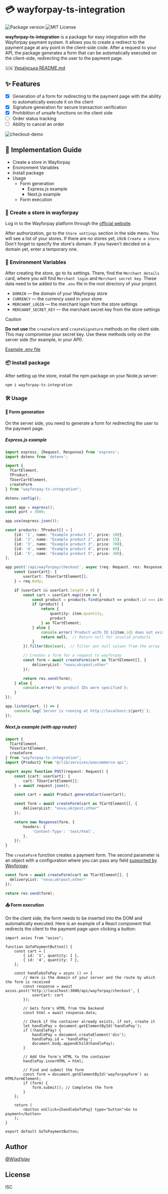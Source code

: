 # 💳 wayforpay-ts-integration

![Package version](https://img.shields.io/npm/v/wayforpay-ts-integration)
![MIT License](https://img.shields.io/badge/license-ISC-green.svg)

**wayforpay-ts-integration** is a package for easy integration with the Wayforpay payment system. It allows you to create a redirect to the payment page at any point in the client-side code. After a request to your API, the package generates a form that can be automatically executed on the client-side, redirecting the user to the payment page.

🇺🇦 [Українська README.md](/README-UK.md)

## ✨ Features

- [X] Generation of a form for redirecting to the payment page with the ability to automatically execute it on the client
- [X] Signature generation for secure transaction verification
- [X] Prohibition of unsafe functions on the client side
- [ ] Order status tracking
- [ ] Ability to cancel an order

![checkout-demo](https://github.com/user-attachments/assets/5ceb9ac8-dcf5-4413-8ad8-9a6ffa1356dc)

## 🚀 Implementation Guide

- Create a store in Wayforpay
- Environment Variables
- Install package
- Usage
  - Form generation
    - Express.js example
    - Next.js example
  - Form execution

### 🏪 Create a store in wayforpay

Log in to the Wayforpay platform through the [official website](https://m.wayforpay.com/account/site/login).

After authorization, go to the `Store settings` section in the side menu. You will see a list of your stores. If there are no stores yet, click `Create a store`. Don't forget to specify the store's domain. If you haven't decided on a domain yet, enter a temporary one.

### 🔑 Environment Variables

After creating the store, go to its settings. There, find the `Merchant details` card, where you will find `Merchant login` and `Merchant secret key`. These data need to be added to the `.env` file in the root directory of your project.

- `DOMAIN` — the domain of your Wayforpay store
- `CURRENCY` — the currency used in your store
- `MERCHANT_LOGIN` — the merchant login from the store settings
- `MERCHANT_SECRET_KEY` — the merchant secret key from the store settings

> [!CAUTION]
> **Do not use** the `createForm` and `createSignature` methods on the client side. This may compromise your secret key. Use these methods only on the server side (for example, in your API).

[Example .env file](https://github.com/Wlad1slav/wayforpay-ts-integration/blob/main/packages/backend/.env.example)

### 📦 Install package

After setting up the store, install the npm package on your Node.js server:

```bash
npm i wayforpay-ts-integration
```
### 🛠 Usage

#### 📝 Form generation

On the server side, you need to generate a form for redirecting the user to the payment page.

##### Express.js example
```typescript
import express, {Request, Response} from 'express';
import dotenv from 'dotenv';

import {
  TCartElement,
  TProduct,
  TUserCartElement,
  createForm
} from "wayforpay-ts-integration";

dotenv.config();

const app = express();
const port = 3000;

app.use(express.json());

const products: TProduct[] = [
    {id: '1', name: "Example product 1", price: 100},
    {id: '2', name: "Example product 2", price: 15},
    {id: '3', name: "Example product 3", price: 700},
    {id: '4', name: "Example product 4", price: 80},
    {id: '5', name: "Example product 5", price: 300},
];

app.post('/api/wayforpay/checkout', async (req: Request, res: Response) => {
    const {userCart}: {
        userCart: TUserCartElement[];
    } = req.body;

    if (userCart && userCart.length > 0) {
        const cart = userCart.map(item => {
            const product = products.find(product => product.id === item.id);
            if (product) {
                return {
                    quantity: item.quantity,
                    product
                } as TCartElement;
            } else {
                console.error(`Product with ID ${item.id} does not exist`);
                return null;  // Return null for invalid products
            }
        }).filter(Boolean);  // Filter out null values from the array

        // Creates a form for a request to wayforpay
        const form = await createForm(cart as TCartElement[], {
            deliveryList: "nova;ukrpost;other"
        });

        return res.send(form);
    } else {
        console.error('No product IDs were specified');
    }
});

app.listen(port, () => {
    console.log(`Server is running at http://localhost:${port}`);
});
```

##### Next.js example (with app router)
```typescript
import {
  TCartElement,
  TUserCartElement,
  createForm
} from "wayforpay-ts-integration";
import {Product} from "@/lib/services/woocommerce-api";

export async function POST(request: Request) {
    const {cart: userCart}: {
        cart: TUserCartElement[];
    } = await request.json();

    const cart = await Product.generateCart(userCart);

    const form = await createForm(cart as TCartElement[], {
        deliveryList: "nova;ukrpost;other"
    });

    return new Response(form, {
        headers: {
            'Content-Type': 'text/html',
        },
    });
}
```

The `createForm` function creates a payment form. The second parameter is an object with a configuration where you can pass any field [supported by Wayforpay](https://wiki.wayforpay.com/view/852102).

```typescript
const form = await createForm(cart as TCartElement[], {
  deliveryList: "nova;ukrpost;other"
});

return res.send(form);
```

#### 📤 Form execution
On the client side, the form needs to be inserted into the DOM and automatically executed. Here is an example of a React component that redirects the client to the payment page upon clicking a button:

```tsx
import axios from "axios";

function GoToPaymentButton() {
    const cart = [
        { id: '1', quantity: 1 },
        { id: '4', quantity: 7 },
    ];

    const handleGoToPay = async () => {
        // Here is the domain of your server and the route by which the form is received
        const response = await axios.post('http://localhost:3000/api/wayforpay/checkout', {
            userCart: cart
        });

        // Gets form's HTML from the backend
        const html = await response.data;

        // Check if the container already exists, if not, create it
        let handlePay = document.getElementById('handlePay');
        if (!handlePay) {
            handlePay = document.createElement('div');
            handlePay.id = 'handlePay';
            document.body.appendChild(handlePay);
        }

        // Add the form's HTML to the container
        handlePay.innerHTML = html;

        // Find and submit the form
        const form = document.getElementById('wayforpayForm') as HTMLFormElement;
        if (form) {
            form.submit(); // Completes the form
        }
    };

    return (
        <button onClick={handleGoToPay} type="button">Go to payment</button>
    );
}

export default GoToPaymentButton;
```

## Author

[@Wlad1slav](https://github.com/Wlad1slav)

## License

ISC
